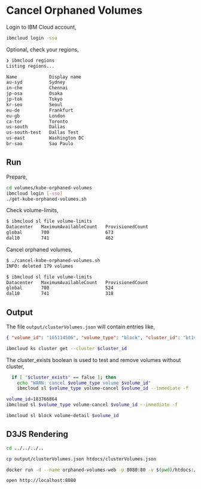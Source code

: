 # Cancel Orphaned Volumes

Login to IBM Cloud account,

```bash
ibmcloud login -sso
```

Optional, check your regions,

```bash
❯ ibmcloud regions
Listing regions...

Name            Display name   
au-syd          Sydney   
in-che          Chennai   
jp-osa          Osaka   
jp-tok          Tokyo   
kr-seo          Seoul   
eu-de           Frankfurt   
eu-gb           London   
ca-tor          Toronto   
us-south        Dallas   
us-south-test   Dallas Test   
us-east         Washington DC   
br-sao          Sao Paulo

```

## Run

Prepare,

```bash
cd volumes/kube-orphaned-volumes
ibmcloud login [-sso]
./get-kube-orphaned-volumes.sh
```

Check volume-limits,

```bash
$ ibmcloud sl file volume-limits
Datacenter   MaximumAvailableCount   ProvisionedCount   
global       700                     673   
dal10        741                     462
```

Cancel orphaned volumes,

```bash
$ ./cancel-kube-orphaned-volumes.sh
INFO: deleted 179 volumes

$ ibmcloud sl file volume-limits
Datacenter   MaximumAvailableCount   ProvisionedCount   
global       700                     524   
dal10        741                     318 

```

## Output

The file `output/clusterVolumes.json` will contain entries like,

```json
{ "volume_id": "165114506", "volume_type": "block", "cluster_id": "bt1vufgd0tk62gnhc17g", "cluster_exists": false },
```

```bash
ibmcloud ks cluster get --cluster $cluster_id
```

The cluster_exists boolean is used to test and remove volumes without cluster,

```bash
  if [ "$cluster_exists" == false ]; then
    echo "WARN: cancel $volume_type volume $volume_id"
    ibmcloud sl $volume_type volume-cancel $volume_id --immediate -f
```

```bash
volume_id=183766864
ibmcloud sl $volume_type volume-cancel $volume_id --immediate -f

ibmcloud sl block volume-detail $volume_id
```

## D3JS Rendering

```bash
cd ../../../..

cp output/clusterVolumes.json htdocs/clusterVolumes.json

docker run -d --name orphaned-volumes-web -p 8080:80 -v $(pwd)/htdocs:/usr/local/apache2/htdocs/ httpd:2.4

open http://localhost:8080
```
